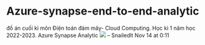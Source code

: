 # Azure-synapse-end-to-end-analytic
 đồ án cuối kì môn Điện toán đám mây- Cloud Computing. Học kì 1 năm học 2022-2023. Azure Synapse Analytic
[![](https://markdown-videos.deta/youtube/{7u_75nr7iP4})](https://youtu.be/{7u_75nr7iP4}) – 
Snailedlt
 Nov 14 at 0:11 
